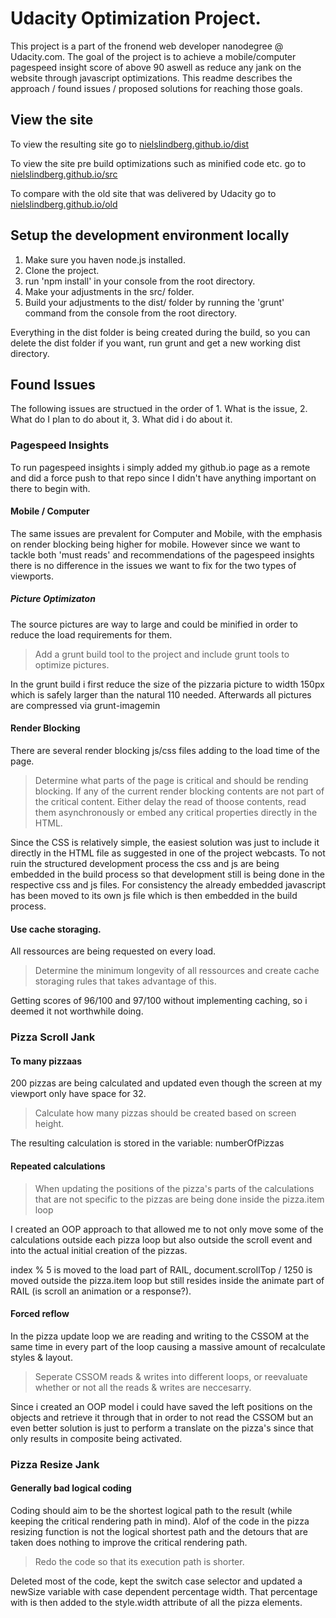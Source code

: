 # Udacity Optimization Project.
This project is a part of the fronend web developer nanodegree @ Udacity.com. The goal of the project is to achieve a mobile/computer pagespeed insight score of above 90 aswell as reduce any jank on the website through javascript optimizations. This readme describes the approach / found issues / proposed solutions for reaching those goals.

## View the site
To view the resulting site go to <a href="http://nielslindberg.github.io/dist" target="_blank">nielslindberg.github.io/dist</a>

To view the site pre build optimizations such as minified code etc. go to <a href="http://nielslindberg.github.io/src" target="_blank">nielslindberg.github.io/src</a>

To compare with the old site that was delivered by Udacity go to <a href="http://nielslindberg.github.io/old" target="_blank">nielslindberg.github.io/old</a>

## Setup the development environment locally
1. Make sure you haven node.js installed.
2. Clone the project.
3. run 'npm install' in your console from the root directory.
4. Make your adjustments in the src/ folder.
5. Build your adjustments to the dist/ folder by running the 'grunt' command from the console from the root directory.

Everything in the dist folder is being created during the build, so you can delete the dist folder if you want, run grunt and get a new working
dist directory.

## Found Issues
The following issues are structued in the order of 1. What is the issue, 2. What do I plan to do about it, 3. What did i do about it.

### Pagespeed Insights
To run pagespeed insights i simply added my github.io page as a remote and did a force push to that repo since I didn't have anything important on there to begin with.

#### Mobile / Computer
The same issues are prevalent for Computer and Mobile, with the emphasis on render blocking being higher for mobile. However since we want to tackle both 'must reads' and recommendations of the pagespeed insights there is no difference in the issues we want to fix for the two types of viewports.

##### Picture Optimizaton
The source pictures are way to large and could be minified in order to reduce the load requirements for them.

> Add a grunt build tool to the project and include grunt tools to optimize pictures.

In the grunt build i first reduce the size of the pizzaria picture to width 150px which is safely larger than the natural 110 needed. Afterwards all pictures are compressed via grunt-imagemin

#### Render Blocking
There are several render blocking js/css files adding to the load time of the page.
> Determine what parts of the page is critical and should be rending blocking.
> If any of the current render blocking contents are not part of the critical content.
> Either delay the read of thoose contents, read them asynchronously or embed any critical properties directly in the HTML.

Since the CSS is relatively simple, the easiest solution was just to include it directly in the HTML file as suggested in one of the project webcasts. To not ruin the structured development process the css and js are being embedded in the build process so that development still is being done in the respective css and js files. For consistency the already embedded javascript has been moved to its own js file which is then embedded in the build process.

#### Use cache storaging.
All ressources are being requested on every load.
> Determine the minimum longevity of all ressources and create cache storaging rules that takes advantage of this.

Getting scores of 96/100 and 97/100 without implementing caching, so i deemed it not worthwhile doing.

### Pizza Scroll Jank

#### To many pizzaas
200 pizzas are being calculated and updated even though the screen at my viewport only have space for 32.
> Calculate how many pizzas should be created based on screen height.

The resulting calculation is stored in the variable: numberOfPizzas

#### Repeated calculations
> When updating the positions of the pizza's parts of the calculations that
> are not specific to the pizzas are being done inside the pizza.item loop

I created an OOP approach to that allowed me to not only move some of the calculations outside each pizza loop but also outside the scroll event and into the actual initial creation of the pizzas.

index % 5 is moved to the load part of RAIL, document.scrollTop / 1250 is moved outside the pizza.item loop but still resides inside the animate part of RAIL (is scroll an animation or a response?).

#### Forced reflow
In the pizza update loop we are reading and writing to the CSSOM at the
same time in every part of the loop causing a massive amount of recalculate styles & layout.

> Seperate CSSOM reads & writes into different loops, or reevaluate whether or not all the reads & writes are neccesarry.

Since i created an OOP model i could have saved the left positions on the objects and retrieve it through that in order to not read the CSSOM but an even better solution is just to perform a translate on the pizza's since that only results in composite being activated.

### Pizza Resize Jank

#### Generally bad logical coding
Coding should aim to be the shortest logical path to the result (while keeping the critical rendering path in mind). Alof of the code in the
pizza resizing function is not the logical shortest path and the detours that are taken does nothing to improve the critical rendering path.
> Redo the code so that its execution path is shorter.

Deleted most of the code, kept the switch case selector and updated a newSize variable with case dependent percentage width.
That percentage with is then added to the style.width attribute of all the pizza elements.
